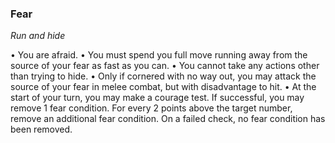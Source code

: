 ### Fear

_Run and hide_

•        You are afraid.
•        You must spend you full move running away from the source of your fear as fast as you can.
•        You cannot take any actions other than trying to hide.
•        Only if cornered with no way out, you may attack the source of your fear in melee combat, but with disadvantage to hit.
•        At the start of your turn, you may make a courage test. If successful, you may remove 1 fear condition. For every 2 points above the target number, remove an additional fear condition. On a failed check, no fear condition has been removed.